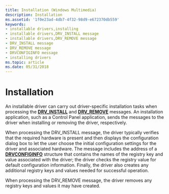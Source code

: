 ```yaml
---
title: Installation (Windows Multimedia)
description: Installation
ms.assetid: '1f0e23ad-4db7-4f32-98d9-e672370db559'
keywords:
- installable drivers,installing
- installable drivers,DRV_INSTALL message
- installable drivers,DRV_REMOVE message
- DRV_INSTALL message
- DRV_REMOVE message
- DRVCONFIGINFO message
- installing drivers
ms.topic: article
ms.date: 05/31/2018
---
```


# Installation

An installable driver can carry out driver-specific installation tasks when processing the [**DRV\_INSTALL**](drv-install.md) and [**DRV\_REMOVE**](drv-remove.md) messages. An installation application, such as a Control Panel application, sends the messages to the driver when installing or removing the driver, respectively.

When processing the DRV\_INSTALL message, the driver typically verifies that the required hardware is present and then displays the configuration dialog box to let the user choose the initial configuration settings for the driver and associated hardware. The message includes the address of a [**DRVCONFIGINFO**](https://msdn.microsoft.com/library/Dd797923(v=VS.85).aspx) structure that contains the names of the registry key and value associated with the driver; the driver checks the registry value for default configuration information. Finally, the driver also creates any additional registry keys and values needed for successful operation.

When processing the DRV\_REMOVE message, the driver removes any registry keys and values it may have created.

 

 




